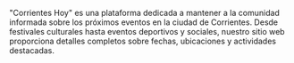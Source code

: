 "Corrientes Hoy" es una plataforma dedicada a mantener a la comunidad informada sobre los próximos eventos en la ciudad de Corrientes. Desde festivales culturales hasta eventos deportivos y sociales, nuestro sitio web proporciona detalles completos sobre fechas, ubicaciones y actividades destacadas.
